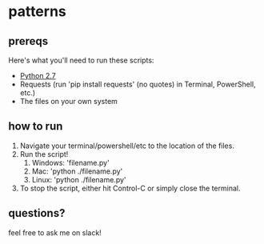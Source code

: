 # patterns

## prereqs

Here's what you'll need to run these scripts:

- [Python 2.7](https://www.python.org/downloads/release/python-2716/)
- Requests (run 'pip install requests' (no quotes) in Terminal, PowerShell, etc.)
- The files on your own system

## how to run

1. Navigate your terminal/powershell/etc to the location of the files.
2. Run the script!
    1. Windows: 'filename.py'
    2. Mac: 'python ./filename.py'
    3. Linux: 'python ./filename.py'
3. To stop the script, either hit Control-C or simply close the terminal.

## questions?

feel free to ask me on slack!